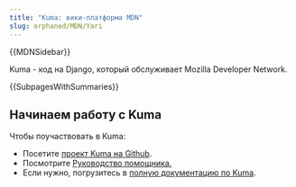 ```yaml
---
title: "Kuma: вики-платформа MDN"
slug: orphaned/MDN/Yari
---
```


{{MDNSidebar}}

Kuma - код на Django, который обслуживает Mozilla Developer Network.

{{SubpagesWithSummaries}}

## Начинаем работу с Kuma

Чтобы поучаствовать в Kuma:

- Посетите [проект Kuma на Github](https://github.com/mozilla/kuma).
- Посмотрите [Руководство помощника.](https://github.com/mozilla/kuma/blob/master/CONTRIBUTING.md)
- Если нужно, погрузитесь в [полную документацию по Kuma](http://kuma.readthedocs.org/en/latest/).
